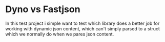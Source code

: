 # Dyno vs Fastjson 

In this test project i simple want to test which library does a better job for working with dynamic json content, which can't simply parsed to a struct which we normally do when we pares json content. 

